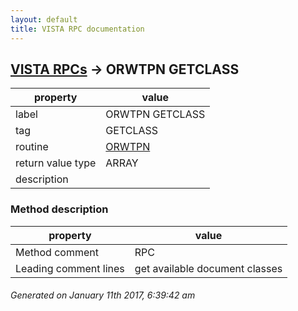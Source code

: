 ```yaml
---
layout: default
title: VISTA RPC documentation
---
```




## [VISTA RPCs](TableOfContent.md) &#8594; ORWTPN GETCLASS 

 property | value 
--- | --- 
 label | ORWTPN GETCLASS
 tag | GETCLASS
 routine | [ORWTPN](http://code.osehra.org/dox/Routine_ORWTPN_source.html)
 return value type | ARRAY
 description | 


### Method description

 property | value 
--- | --- 
 Method comment | RPC
 Leading comment lines | get available document classes




 ###### Generated on January 11th 2017, 6:39:42 am